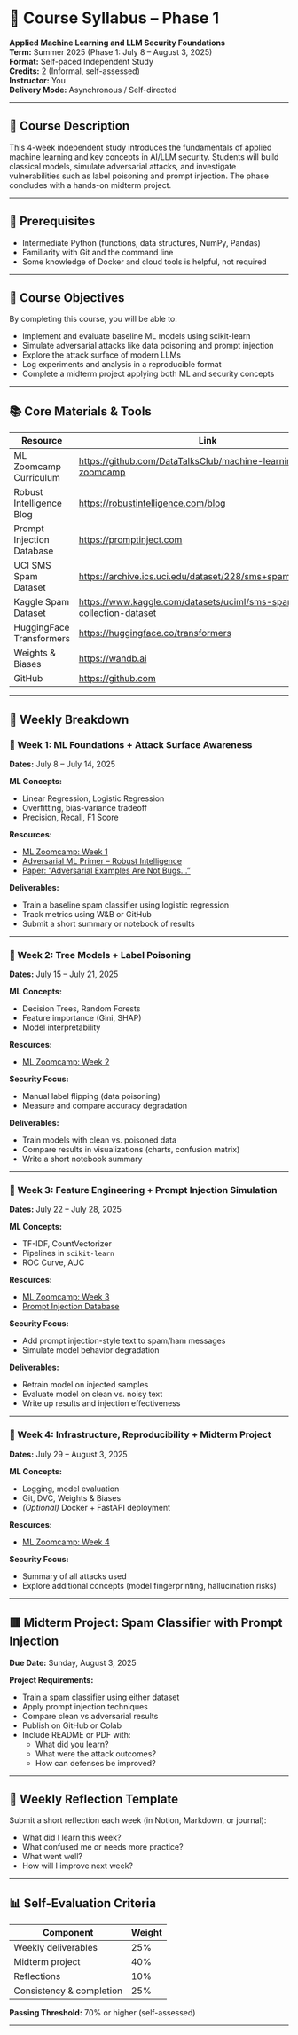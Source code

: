 # 📘 Course Syllabus – Phase 1  
**Applied Machine Learning and LLM Security Foundations**  
**Term:** Summer 2025 (Phase 1: July 8 – August 3, 2025)  
**Format:** Self-paced Independent Study  
**Credits:** 2 (Informal, self-assessed)  
**Instructor:** You  
**Delivery Mode:** Asynchronous / Self-directed  

---

## 📖 Course Description  
This 4-week independent study introduces the fundamentals of applied machine learning and key concepts in AI/LLM security. Students will build classical models, simulate adversarial attacks, and investigate vulnerabilities such as label poisoning and prompt injection. The phase concludes with a hands-on midterm project.

---

## 🔧 Prerequisites  
- Intermediate Python (functions, data structures, NumPy, Pandas)  
- Familiarity with Git and the command line  
- Some knowledge of Docker and cloud tools is helpful, not required  

---

## 🎯 Course Objectives  
By completing this course, you will be able to:
- Implement and evaluate baseline ML models using scikit-learn  
- Simulate adversarial attacks like data poisoning and prompt injection  
- Explore the attack surface of modern LLMs  
- Log experiments and analysis in a reproducible format  
- Complete a midterm project applying both ML and security concepts  

---

## 📚 Core Materials & Tools  

| Resource | Link |
|---------|------|
| ML Zoomcamp Curriculum | https://github.com/DataTalksClub/machine-learning-zoomcamp |
| Robust Intelligence Blog | https://robustintelligence.com/blog |
| Prompt Injection Database | https://promptinject.com |
| UCI SMS Spam Dataset | https://archive.ics.uci.edu/dataset/228/sms+spam+collection |
| Kaggle Spam Dataset | https://www.kaggle.com/datasets/uciml/sms-spam-collection-dataset |
| HuggingFace Transformers | https://huggingface.co/transformers |
| Weights & Biases | https://wandb.ai |
| GitHub | https://github.com |

---

## 📅 Weekly Breakdown

### 📆 Week 1: ML Foundations + Attack Surface Awareness  
**Dates:** July 8 – July 14, 2025

**ML Concepts:**
- Linear Regression, Logistic Regression  
- Overfitting, bias-variance tradeoff  
- Precision, Recall, F1 Score  

**Resources:**
- [ML Zoomcamp: Week 1](https://github.com/DataTalksClub/machine-learning-zoomcamp/tree/main/cohorts/2023/01-linear-regression)  
- [Adversarial ML Primer – Robust Intelligence](https://robustintelligence.com/blog/ml-security/the-emerging-threat-of-adversarial-ml)  
- [Paper: “Adversarial Examples Are Not Bugs…”](https://arxiv.org/abs/1905.02175)

**Deliverables:**
- Train a baseline spam classifier using logistic regression  
- Track metrics using W&B or GitHub  
- Submit a short summary or notebook of results

---

### 📆 Week 2: Tree Models + Label Poisoning  
**Dates:** July 15 – July 21, 2025

**ML Concepts:**
- Decision Trees, Random Forests  
- Feature importance (Gini, SHAP)  
- Model interpretability  

**Resources:**
- [ML Zoomcamp: Week 2](https://github.com/DataTalksClub/machine-learning-zoomcamp/tree/main/cohorts/2023/02-experiment-tracking)  

**Security Focus:**
- Manual label flipping (data poisoning)  
- Measure and compare accuracy degradation  

**Deliverables:**
- Train models with clean vs. poisoned data  
- Compare results in visualizations (charts, confusion matrix)  
- Write a short notebook summary  

---

### 📆 Week 3: Feature Engineering + Prompt Injection Simulation  
**Dates:** July 22 – July 28, 2025

**ML Concepts:**
- TF-IDF, CountVectorizer  
- Pipelines in `scikit-learn`  
- ROC Curve, AUC  

**Resources:**
- [ML Zoomcamp: Week 3](https://github.com/DataTalksClub/machine-learning-zoomcamp/tree/main/cohorts/2023/03-data-preparation)  
- [Prompt Injection Database](https://promptinject.com)  

**Security Focus:**
- Add prompt injection-style text to spam/ham messages  
- Simulate model behavior degradation  

**Deliverables:**
- Retrain model on injected samples  
- Evaluate model on clean vs. noisy text  
- Write up results and injection effectiveness  

---

### 📆 Week 4: Infrastructure, Reproducibility + Midterm Project  
**Dates:** July 29 – August 3, 2025

**ML Concepts:**
- Logging, model evaluation  
- Git, DVC, Weights & Biases  
- *(Optional)* Docker + FastAPI deployment  

**Resources:**
- [ML Zoomcamp: Week 4](https://github.com/DataTalksClub/machine-learning-zoomcamp/tree/main/cohorts/2023/04-evaluation)

**Security Focus:**
- Summary of all attacks used  
- Explore additional concepts (model fingerprinting, hallucination risks)

---

## 🟥 Midterm Project: Spam Classifier with Prompt Injection  
**Due Date:** Sunday, August 3, 2025

**Project Requirements:**
- Train a spam classifier using either dataset  
- Apply prompt injection techniques  
- Compare clean vs adversarial results  
- Publish on GitHub or Colab  
- Include README or PDF with:
  - What did you learn?
  - What were the attack outcomes?
  - How can defenses be improved?

---

## 🧠 Weekly Reflection Template

Submit a short reflection each week (in Notion, Markdown, or journal):

- What did I learn this week?  
- What confused me or needs more practice?  
- What went well?  
- How will I improve next week?

---

## 📊 Self-Evaluation Criteria

| Component | Weight |
|----------|--------|
| Weekly deliverables | 25% |
| Midterm project | 40% |
| Reflections | 10% |
| Consistency & completion | 25% |

**Passing Threshold:** 70% or higher (self-assessed)

---
